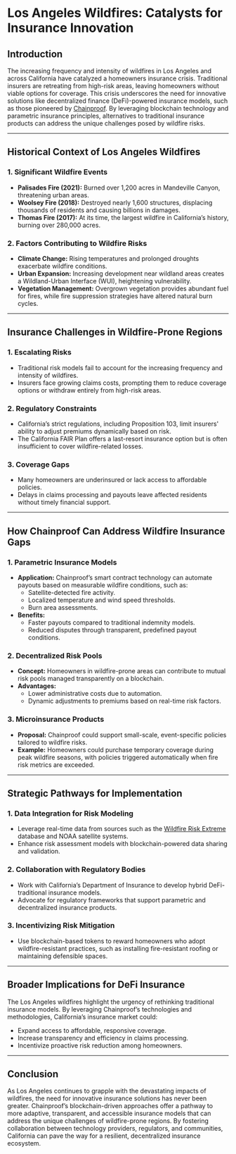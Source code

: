 # Los Angeles Wildfires: Catalysts for Insurance Innovation

## Introduction

The increasing frequency and intensity of wildfires in Los Angeles and across California have catalyzed a homeowners insurance crisis. Traditional insurers are retreating from high-risk areas, leaving homeowners without viable options for coverage. This crisis underscores the need for innovative solutions like decentralized finance (DeFi)-powered insurance models, such as those pioneered by [Chainproof](../AI/chainproof.md). By leveraging blockchain technology and parametric insurance principles, alternatives to traditional insurance products can address the unique challenges posed by wildfire risks.

***

## Historical Context of Los Angeles Wildfires

### 1. **Significant Wildfire Events**

* **Palisades Fire (2021):** Burned over 1,200 acres in Mandeville Canyon, threatening urban areas.
* **Woolsey Fire (2018):** Destroyed nearly 1,600 structures, displacing thousands of residents and causing billions in damages.
* **Thomas Fire (2017):** At its time, the largest wildfire in California’s history, burning over 280,000 acres.

### 2. **Factors Contributing to Wildfire Risks**

* **Climate Change:** Rising temperatures and prolonged droughts exacerbate wildfire conditions.
* **Urban Expansion:** Increasing development near wildland areas creates a Wildland-Urban Interface (WUI), heightening vulnerability.
* **Vegetation Management:** Overgrown vegetation provides abundant fuel for fires, while fire suppression strategies have altered natural burn cycles.

***

## Insurance Challenges in Wildfire-Prone Regions

### 1. **Escalating Risks**

* Traditional risk models fail to account for the increasing frequency and intensity of wildfires.
* Insurers face growing claims costs, prompting them to reduce coverage options or withdraw entirely from high-risk areas.

### 2. **Regulatory Constraints**

* California’s strict regulations, including Proposition 103, limit insurers' ability to adjust premiums dynamically based on risk.
* The California FAIR Plan offers a last-resort insurance option but is often insufficient to cover wildfire-related losses.

### 3. **Coverage Gaps**

* Many homeowners are underinsured or lack access to affordable policies.
* Delays in claims processing and payouts leave affected residents without timely financial support.

***

## How Chainproof Can Address Wildfire Insurance Gaps

### 1. **Parametric Insurance Models**

* **Application:** Chainproof’s smart contract technology can automate payouts based on measurable wildfire conditions, such as:
  * Satellite-detected fire activity.
  * Localized temperature and wind speed thresholds.
  * Burn area assessments.
* **Benefits:**
  * Faster payouts compared to traditional indemnity models.
  * Reduced disputes through transparent, predefined payout conditions.

### 2. **Decentralized Risk Pools**

* **Concept:** Homeowners in wildfire-prone areas can contribute to mutual risk pools managed transparently on a blockchain.
* **Advantages:**
  * Lower administrative costs due to automation.
  * Dynamic adjustments to premiums based on real-time risk factors.

### 3. **Microinsurance Products**

* **Proposal:** Chainproof could support small-scale, event-specific policies tailored to wildfire risks.
* **Example:** Homeowners could purchase temporary coverage during peak wildfire seasons, with policies triggered automatically when fire risk metrics are exceeded.

***

## Strategic Pathways for Implementation

### 1. **Data Integration for Risk Modeling**

* Leverage real-time data from sources such as the [Wildfire Risk Extreme](wildfire_risk_extreme.md) database and NOAA satellite systems.
* Enhance risk assessment models with blockchain-powered data sharing and validation.

### 2. **Collaboration with Regulatory Bodies**

* Work with California’s Department of Insurance to develop hybrid DeFi-traditional insurance models.
* Advocate for regulatory frameworks that support parametric and decentralized insurance products.

### 3. **Incentivizing Risk Mitigation**

* Use blockchain-based tokens to reward homeowners who adopt wildfire-resistant practices, such as installing fire-resistant roofing or maintaining defensible spaces.

***

## Broader Implications for DeFi Insurance

The Los Angeles wildfires highlight the urgency of rethinking traditional insurance models. By leveraging Chainproof’s technologies and methodologies, California’s insurance market could:

* Expand access to affordable, responsive coverage.
* Increase transparency and efficiency in claims processing.
* Incentivize proactive risk reduction among homeowners.

***

## Conclusion

As Los Angeles continues to grapple with the devastating impacts of wildfires, the need for innovative insurance solutions has never been greater. Chainproof’s blockchain-driven approaches offer a pathway to more adaptive, transparent, and accessible insurance models that can address the unique challenges of wildfire-prone regions. By fostering collaboration between technology providers, regulators, and communities, California can pave the way for a resilient, decentralized insurance ecosystem.
